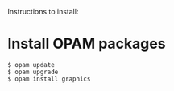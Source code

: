 Instructions to install:

# Install OPAM packages
```terminal
$ opam update
$ opam upgrade
$ opam install graphics
```
